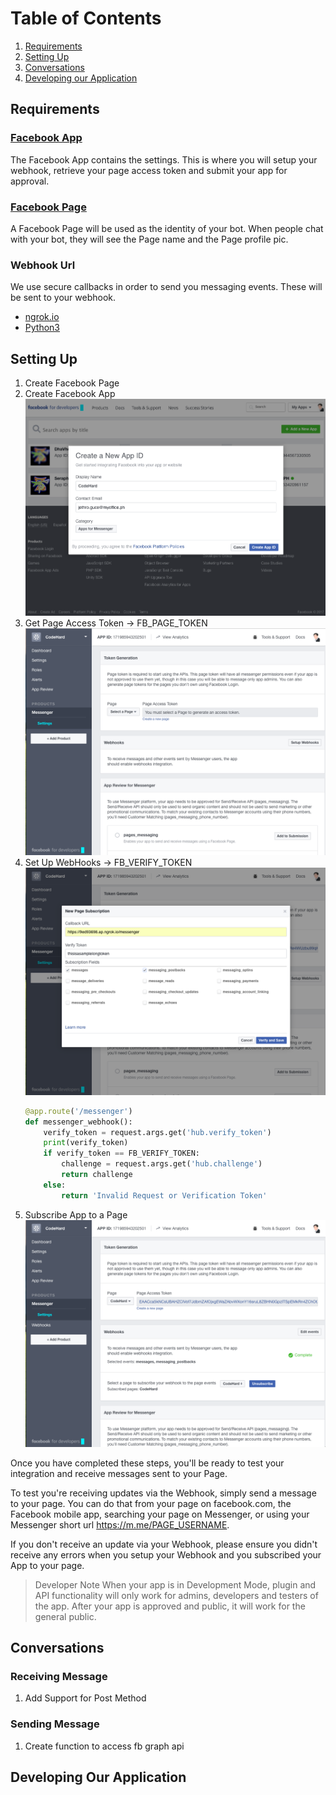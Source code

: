 # Table of Contents
1. [Requirements](#requirements)
1. [Setting Up](#setting-up)
1. [Conversations](#conversations)
1. [Developing our Application](#developing-our-application)


## Requirements

### [Facebook App](https://developers.facebook.com/apps/)
The Facebook App contains the settings. This is where you will setup your webhook, retrieve your page access token and submit your app for approval.


### [Facebook Page](https://www.facebook.com/pages/create/)
A Facebook Page will be used as the identity of your bot. When people chat with your bot, they will see the Page name and the Page profile pic.

### Webhook Url
We use secure callbacks in order to send you messaging events. These will be sent to your webhook.
- [ngrok.io](https://ngrok.com/download)
- [Python3](https://www.python.org/downloads/)

## Setting Up
1. Create Facebook Page
1. Create Facebook App
![Create Facebook App](etc/fb_app_1.png)
1. Get Page Access Token -> FB_PAGE_TOKEN
![Set Up Webhooks](etc/fb_app_2.png)
1. Set Up WebHooks -> FB_VERIFY_TOKEN
![Set Up Webhooks](etc/fb_app_3.png)
    ```python
    @app.route('/messenger')
    def messenger_webhook():
        verify_token = request.args.get('hub.verify_token')
        print(verify_token)
        if verify_token == FB_VERIFY_TOKEN:
            challenge = request.args.get('hub.challenge')
            return challenge
        else:
            return 'Invalid Request or Verification Token'
    ```
1. Subscribe App to a Page
![Set Up Webhooks](etc/fb_app_4.png)

Once you have completed these steps, you'll be ready to test your integration and receive messages sent to your Page.

To test you're receiving updates via the Webhook, simply send a message to your page. You can do that from your page on facebook.com, the Facebook mobile app, searching your page on Messenger, or using your Messenger short url https://m.me/PAGE_USERNAME.

If you don't receive an update via your Webhook, please ensure you didn't receive any errors when you setup your Webhook and you subscribed your App to your page.

> Developer Note
> When your app is in Development Mode, plugin and API functionality will only work for admins, developers and testers of the app. After your app is approved and public, it will work for the general public.


## Conversations

### Receiving Message
1. Add Support for Post Method

### Sending Message
1. Create function to access fb graph api

## Developing Our Application